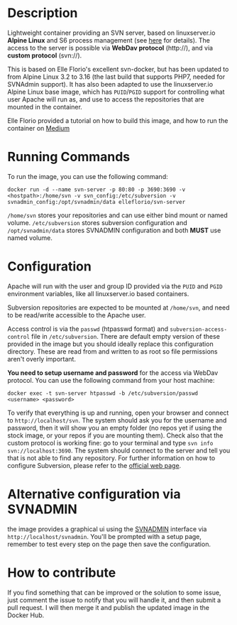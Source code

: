 # Description
Lightweight container providing an SVN server, based on linuxserver.io **Alpine Linux** and S6 process management (see [here](https://github.com/linuxserver/docker-baseimage-alpine) for details).
The access to the server is possible via **WebDav protocol** (http://), and via **custom protocol** (svn://).

This is based on Elle Florio's excellent svn-docker, but has been updated to from Alpine Linux
3.2 to 3.16 (the last build that supports PHP7, needed for SVNAdmin support). It has also been
adapted to use the linuxserver.io Alpine Linux base image, which has `PUID`/`PGID` support for
controlling what user Apache will run as, and use to access the repositories that are mounted
in the container.

Elle Florio provided a tutorial on how to build this image, and how to run the container on [Medium](https://medium.com/@elle.florio/the-svn-dockerization-84032e11d88d#.bafh3otmh)

# Running Commands
To run the image, you can use the following command:
```
docker run -d --name svn-server -p 80:80 -p 3690:3690 -v <hostpath>:/home/svn -v svn_config:/etc/subversion -v svnadmin_config:/opt/svnadmin/data elleflorio/svn-server
```
`/home/svn` stores your repositories and can use either bind mount or named volume. `/etc/subversion` stores subversion configuration and `/opt/svnadmin/data` stores SVNADMIN configuration and both **MUST** use named volume.

# Configuration

Apache will run with the user and group ID provided via the `PUID` and `PGID` environment variables, like all linuxserver.io based containers.

Subversion repositories are expected to be mounted at `/home/svn`, and need to be read/write accessible to the Apache user.

Access control is via the `passwd` (htpasswd format) and `subversion-access-control` file in
`/etc/subversion`. There are default empty version of these provided in the image but you
should ideally replace this configuration directory. These are read from and written to as root
so file permissions aren't overly important.

**You need to setup username and password** for the access via WebDav protocol. You can use the following command from your host machine:
```
docker exec -t svn-server htpasswd -b /etc/subversion/passwd <username> <password>
```
To verify that everything is up and running, open your browser and connect to `http://localhost/svn`. The system should ask you for the username and password, then it will show you an empty folder (no repos yet if using the stock image, or your repos if you are mounting them).
Check also that the custom protocol is working fine: go to your terminal and type `svn info svn://localhost:3690`. The system should connect to the server and tell you that is not able to find any repository.
For further information on how to configure Subversion, please refer to the [official web page](https://subversion.apache.org/).

# Alternative configuration via SVNADMIN
the image provides a graphical ui using the [SVNADMIN](https://github.com/mfreiholz/iF.SVNAdmin) interface via `http://localhost/svnadmin`.
You'll be prompted with a setup page, remember to test every step on the page then save the configuration.

# How to contribute
If you find something that can be improved or the solution to some issue, just comment the issue to notify that you will handle it, and then submit a pull request. I will then merge it and publish the updated image in the Docker Hub.
